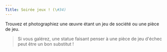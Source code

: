 ```yaml
---
Title: Soirée jeux ! (\#34)
---
```


Trouvez et photographiez une œuvre étant un jeu de société ou une pièce de jeu.

> Si vous galérez, une statue faisant penser à une pièce de jeu d'échec peut être un bon substitut !
